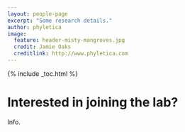 ```yaml
---
layout: people-page
excerpt: "Some research details."
author: phyletica 
image:
  feature: header-misty-mangroves.jpg
  credit: Jamie Oaks
  creditlink: http://www.phyletica.com
---
```


{% include _toc.html %}

# Interested in joining the lab?

Info.
